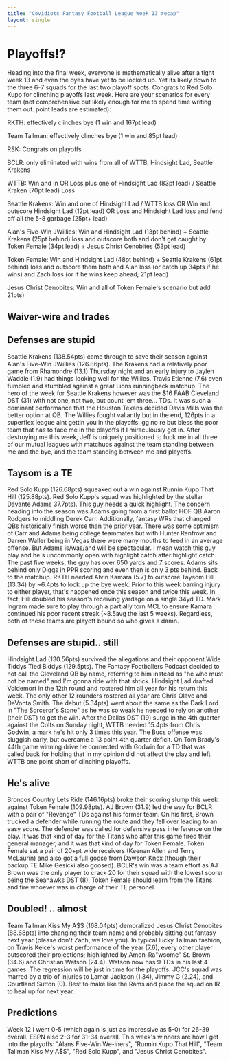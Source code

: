 ```yaml
---
title: "Covidiots Fantasy Football League Week 13 recap"
layout: single
---
```


# Playoffs!?

Heading into the final week, everyone is mathematically alive after a tight week 13 and even the byes have yet to be locked up. Yet its likely down to the three 6-7 squads for the last two playoff spots. Congrats to Red Solo Kupp for clinching playoffs last week. Here are your scenarios for every team (not comprehensive but likely enough for me to spend time writing them out. point leads are estimated):

RKTH: effectively clinches bye (1 win and 167pt lead)

Team Tallman: effectively clinches bye (1 win and 85pt lead)

RSK: Congrats on playoffs

BCLR: only eliminated with wins from all of WTTB, Hindsight Lad, Seattle Krakens

WTTB: Win and in OR Loss plus one of Hindsight Lad (83pt lead) / Seattle Kraken (70pt lead) Loss

Seattle Krakens: Win and one of Hindsight Lad / WTTB loss OR Win and outscore Hindsight Lad (12pt lead) OR Loss and Hindsight Lad loss and fend off all the 5-8 garbage (25pt+ lead)

Alan's Five-Win JWillies: Win and Hindsight Lad (13pt behind) + Seattle Krakens (25pt behind) loss and outscore both and don't get caught by Token Female (34pt lead) + Jesus Christ Cenobites (53pt lead)

Token Female: Win and Hindsight Lad (48pt behind) + Seattle Krakens (61pt behind) loss and outscore them both and Alan loss (or catch up 34pts if he wins) and Zach loss (or if he wins keep ahead; 21pt lead)

Jesus Christ Cenobites: Win and all of Token Female's scenario but add 21pts)

## Waiver-wire and trades



## Defenses are stupid

Seattle Krakens (138.54pts) came through to save their season against Alan's Five-Win JWillies (126.86pts). The Krakens had a relatively poor game from Rhamondre (13.1) Thursday night and an early injury to Jaylen Waddle (1.9) had things looking well for the Willies. Travis Etienne (7.6) even fumbled and stumbled against a great Lions runningback matchup. The hero of the week for Seattle Krakens however was the $16 FAAB Cleveland DST (31) with not one, not two, but count 'em three... TDs. It was such a dominant performance that the Houston Texans decided Davis Mills was the better option at QB. The Willies fought valiantly but in the end, 126pts in a superflex league aint gettin you in the playoffs. gg no re but bless the poor team that has to face me in the playoffs if I miraculously get in. After destroying me this week, Jeff is uniquely positioned to fuck me in all three of our mutual leagues with matchups against the team standing between me and the bye, and the team standing between me and playoffs.

## Taysom is a TE

Red Solo Kupp (126.68pts) squeaked out a win against Runnin Kupp That Hill (125.88pts). Red Solo Kupp's squad was highlighted by the stellar Davante Adams 37.7pts). This guy needs a quick highlight. The concern heading into the season was Adams going from a first ballot HOF QB Aaron Rodgers to middling Derek Carr. Additionally, fantasy WRs that changed QBs historically finish worse than the prior year. There was some optimism of Carr and Adams being college teammates but with Hunter Renfrow and Darren Waller being in Vegas there were many mouths to feed in an average offense. But Adams is/was/and will be spectacular. I mean watch this guy play and he's uncommonly open with highlight catch after highlight catch. The past five weeks, the guy has over 650 yards and 7 scores. Adams sits behind only Diggs in PPR scoring and even then is only 3 pts behind. Back to the matchup. RKTH needed Alvin Kamara (5.7) to outscore Taysom Hill (13.34) by ~6.4pts to lock up the bye week. Prior to this week barring injury to either player, that's happened once this season and twice this week. In fact, Hill doubled his season's receiving yardage on a single 34yd TD. Mark Ingram made sure to play through a partially torn MCL to ensure Kamara continued his poor recent streak (~8.5avg the last 5 weeks). Regardless, both of these teams are playoff bound so who gives a damn.

## Defenses are stupid.. still

Hindsight Lad (130.56pts) survived the allegations and their opponent Wide Tiddys Tied Biddys (129.5pts). The Fantasy Footballers Podcast decided to not call the Cleveland QB by name, referring to him instead as "he who must not be named" and I'm gonna ride with that shtick. Hindsight Lad drafted Voldemort in the 12th round and rostered him all year for his return this week. The only other 12 rounders rostered all year are Chris Olave and DeVonta Smith. The debut (5.34pts) went about the same as the Dark Lord in "The Sorceror's Stone" as he was so weak he needed to rely on another (their DST) to get the win. After the Dallas DST (19) surge in the 4th quarter against the Colts on Sunday night, WTTB needed 15.4pts from Chris Godwin, a mark he's hit only 3 times this year. The Bucs offense was sluggish early, but overcame a 13 point 4th quarter deficit. On Tom Brady's 44th game winning drive he connected with Godwin for a TD that was called back for holding that in my opinion did not affect the play and left WTTB one point short of clinching playoffs.

## He's alive

Broncos Country Lets Ride (146.16pts) broke their scoring slump this week against Token Female (109.98pts). AJ Brown (31.9) led the way for BCLR with a pair of "Revenge" TDs against his former team. On his first, Brown trucked a defender while running the route and they fell over leading to an easy score. The defender was called for defensive pass interference on the play. It was that kind of day for the Titans who after this game fired their general manager, and it was that kind of day for Token Female. Token Female sat a pair of 20+pt wide receivers (Keenan Allen and Terry McLaurin) and also got a full goose from Dawson Knox (though their backup TE Mike Gesicki also goosed). BCLR's win was a team effort as AJ Brown was the only player to crack 20 for their squad with the lowest scorer being the Seahawks DST (8). Token Female should learn from the Titans and fire whoever was in charge of their TE personel. 

## Doubled! .. almost

Team Tallman Kiss My A$$ (168.04pts) demoralized Jesus Christ Cenobites (88.68pts) into changing their team name and probably sitting out fantasy next year (please don't Zach, we love you). In typical lucky Tallman fashion, on Travis Kelce's worst performance of the year (7.6), every other player outscored their projections; highlighted by Amon-Ra"wsome" St. Brown (34.6) and Christian Watson (24.4). Watson now has 9 TDs in his last 4 games. The regression will be just in time for the playoffs. JCC's squad was marred by a trio of injuries to Lamar Jackson (1.34), Jimmy G (2.24), and Courtland Sutton (0). Best to make like the Rams and place the squad on IR to heal up for next year.

## Predictions

Week 12 I went 0-5 (which again is just as impressive as 5-0) for 26-39 overall. ESPN also 2-3 for 31-34 overall. This week's winners are how I get into the playoffs: 
 "Alans Five-Win We-iners", "Runnin Kupp That Hill", "Team Tallman Kiss My A$$", "Red Solo Kupp", and "Jesus Christ Cenobites".
